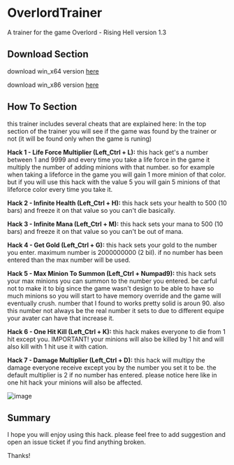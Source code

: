 # OverlordTrainer
A trainer for the game Overlord - Rising Hell version 1.3


## Download Section

download win_x64 version [here](https://github.com/bengabay1994/OverlordTrainer/releases/tag/win_x64_v1.1)

download win_x86 version [here](https://github.com/bengabay1994/OverlordTrainer/releases/tag/win_x86_v1.1)

## How To Section

this trainer includes several cheats that are explained here:
In the top section of the trainer you will see if the game was found by the trainer or not (it will be found only when the game is runing)

**Hack 1 - Life Force Multiplier (Left_Ctrl + L):** this hack get's a number between 1 and 9999 and every time you take a life force in the game it multiply the number of adding minions with that number. so for example when taking a lifeforce in the game you will gain 1 more minion of that color. but if you will use this hack with the value 5 you will gain 5 minions of that lifeforce color every time you take it.

**Hack 2 - Infinite Health (Left_Ctrl + H):** this hack sets your health to 500 (10 bars) and freeze it on that value so you can't die basically.

**Hack 3 - Infinite Mana (Left_Ctrl + M):** this hack sets your mana to 500 (10 bars) and freeze it on that value so you can't be out of mana.

**Hack 4 - Get Gold (Left_Ctrl + G):** this hack sets your gold to the number you enter. maximum number is 2000000000 (2 bil). if no number has been entered than the max number will be used.

**Hack 5 - Max Minion To Summon (Left_Ctrl + Numpad9):** this hack sets your max minions you can summon to the number you entered. be carful not to make it to big since the game wasn't design to be able to have so much minions so you will start to have memory override and the game will eventually crush. number that I found to works pretty solid is aroun 90. also this number not always be the real number it sets to due to different equipe your avater can have that increase it.

**Hack 6 - One Hit Kill (Left_Ctrl + K):** this hack makes everyone to die from 1 hit except you. IMPORTANT! your minions will also be killed by 1 hit and will also kill with 1 hit use it with cation.

**Hack 7 - Damage Multiplier (Left_Ctrl + D):** this hack will multipy the damage everyone receive except you by the number you set it to be. the default multiplier is 2 if no number has entered. please notice here like in one hit hack your minions will also be affected.

![image](https://user-images.githubusercontent.com/48214280/153956554-c834cd47-7b52-4b40-b0bf-76342dedd53a.png)

## Summary
I hope you will enjoy using this hack. please feel free to add suggestion and open an issue ticket if you find anything broken.

Thanks!
